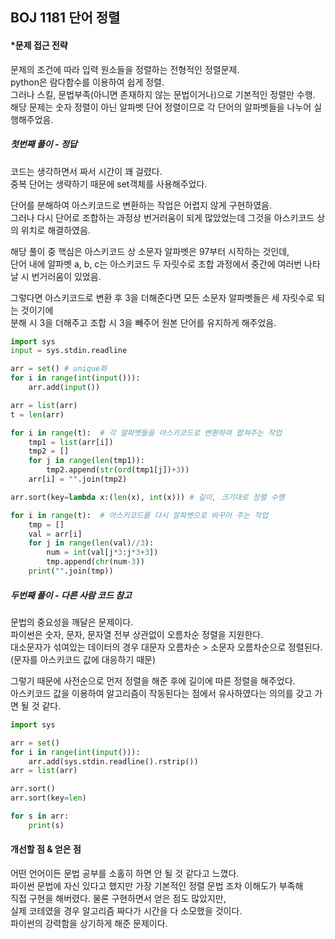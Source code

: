 ## BOJ 1181 단어 정렬

#### *문제 접근 전략
문제의 조건에 따라 입력 원소들을 정렬하는 전형적인 정렬문제.  
python은 람다함수를 이용하여 쉽게 정렬.  
그러나 스킬, 문법부족(아니면 존재하지 않는 문법이거나)으로 기본적인 정렬만 수행.  
해당 문제는 숫자 정렬이 아닌 알파벳 단어 정렬이므로 각 단어의 알파벳들을 나누어 실행해주었음.


##### 첫번째 풀이 - 정답
코드는 생각하면서 짜서 시간이 꽤 걸렸다.  
중복 단어는 생략하기 때문에 set객체를 사용해주었다.  

단어를 분해하여 아스키코드로 변환하는 작업은 어렵지 않게 구현하였음.  
그러나 다시 단어로 조합하는 과정상 번거러움이 되게 많았었는데 그것을 아스키코드 상의 위치로 해결하였음.  

해당 풀이 중 핵심은 아스키코드 상 소문자 알파벳은 97부터 시작하는 것인데,  
단어 내에 알파벳 a, b, c는 아스키코드 두 자릿수로 조합 과정에서 중간에 여러번 나타날 시 번거러움이 있었음.  

그렇다면 아스키코드로 변환 후 3을 더해준다면 모든 소문자 알파벳들은 세 자릿수로 되는 것이기에  
분해 시 3을 더해주고 조합 시 3을 빼주어 원본 단어를 유지하게 해주었음.

```python
import sys
input = sys.stdin.readline

arr = set() # unique화
for i in range(int(input())):
    arr.add(input())

arr = list(arr)
t = len(arr)

for i in range(t):  # 각 알파벳들을 아스키코드로 변환하여 합쳐주는 작업
    tmp1 = list(arr[i])
    tmp2 = []
    for j in range(len(tmp1)):
        tmp2.append(str(ord(tmp1[j])+3))
    arr[i] = "".join(tmp2)

arr.sort(key=lambda x:(len(x), int(x))) # 길이, 크기대로 정렬 수행

for i in range(t):  # 아스키코드를 다시 알파벳으로 바꾸어 주는 작업
    tmp = []
    val = arr[i]
    for j in range(len(val)//3):
        num = int(val[j*3:j*3+3])
        tmp.append(chr(num-3)) 
    print("".join(tmp))
```

##### 두번째 풀이 - 다른 사람 코드 참고
문법의 중요성을 깨달은 문제이다.  
파이썬은 숫자, 문자, 문자열 전부 상관없이 오름차순 정렬을 지원한다.  
대소문자가 섞여있는 데이터의 경우 대문자 오름차순 > 소문자 오름차순으로 정렬된다.(문자를 아스키코드 값에 대응하기 때문)  

그렇기 때문에 사전순으로 먼저 정렬을 해준 후에 길이에 따른 정렬을 해주었다.  
아스키코드 값을 이용하여 알고리즘이 작동된다는 점에서 유사하였다는 의의를 갖고 가면 될 것 같다.
```python
import sys

arr = set()
for i in range(int(input())):
    arr.add(sys.stdin.readline().rstrip())
arr = list(arr)

arr.sort()
arr.sort(key=len)

for s in arr:
    print(s)
```

#### 개선할 점 & 얻은 점
어떤 언어이든 문법 공부를 소홀히 하면 안 될 것 같다고 느꼈다.  
파이썬 문법에 자신 있다고 했지만 가장 기본적인 정렬 문법 조차 이해도가 부족해  
직접 구현을 해버렸다. 물론 구현하면서 얻은 점도 많았지만,  
실제 코테였을 경우 알고리즘 짜다가 시간을 다 소모했을 것이다.  
파이썬의 강력함을 상기하게 해준 문제이다.
